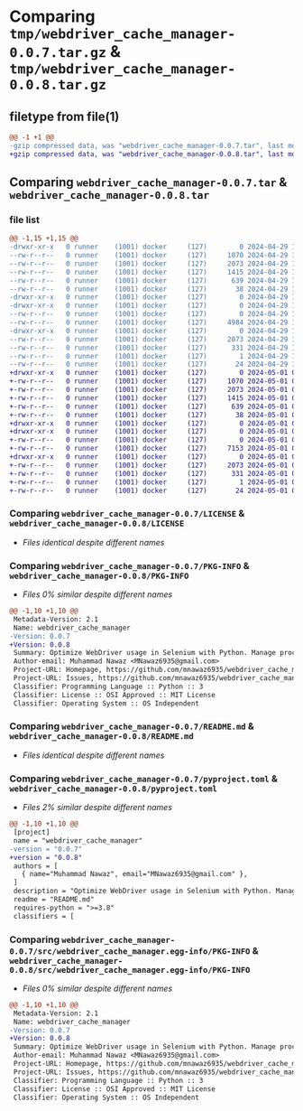 # Comparing `tmp/webdriver_cache_manager-0.0.7.tar.gz` & `tmp/webdriver_cache_manager-0.0.8.tar.gz`

## filetype from file(1)

```diff
@@ -1 +1 @@
-gzip compressed data, was "webdriver_cache_manager-0.0.7.tar", last modified: Mon Apr 29 16:57:13 2024, max compression
+gzip compressed data, was "webdriver_cache_manager-0.0.8.tar", last modified: Wed May  1 00:43:40 2024, max compression
```

## Comparing `webdriver_cache_manager-0.0.7.tar` & `webdriver_cache_manager-0.0.8.tar`

### file list

```diff
@@ -1,15 +1,15 @@
-drwxr-xr-x   0 runner    (1001) docker     (127)        0 2024-04-29 16:57:13.033099 webdriver_cache_manager-0.0.7/
--rw-r--r--   0 runner    (1001) docker     (127)     1070 2024-04-29 16:57:06.000000 webdriver_cache_manager-0.0.7/LICENSE
--rw-r--r--   0 runner    (1001) docker     (127)     2073 2024-04-29 16:57:13.029099 webdriver_cache_manager-0.0.7/PKG-INFO
--rw-r--r--   0 runner    (1001) docker     (127)     1415 2024-04-29 16:57:06.000000 webdriver_cache_manager-0.0.7/README.md
--rw-r--r--   0 runner    (1001) docker     (127)      639 2024-04-29 16:57:06.000000 webdriver_cache_manager-0.0.7/pyproject.toml
--rw-r--r--   0 runner    (1001) docker     (127)       38 2024-04-29 16:57:13.033099 webdriver_cache_manager-0.0.7/setup.cfg
-drwxr-xr-x   0 runner    (1001) docker     (127)        0 2024-04-29 16:57:13.029099 webdriver_cache_manager-0.0.7/src/
-drwxr-xr-x   0 runner    (1001) docker     (127)        0 2024-04-29 16:57:13.029099 webdriver_cache_manager-0.0.7/src/webdriver_cache_manager/
--rw-r--r--   0 runner    (1001) docker     (127)        0 2024-04-29 16:57:06.000000 webdriver_cache_manager-0.0.7/src/webdriver_cache_manager/__init__.py
--rw-r--r--   0 runner    (1001) docker     (127)     4984 2024-04-29 16:57:06.000000 webdriver_cache_manager-0.0.7/src/webdriver_cache_manager/webdriver_cache_manager.py
-drwxr-xr-x   0 runner    (1001) docker     (127)        0 2024-04-29 16:57:13.029099 webdriver_cache_manager-0.0.7/src/webdriver_cache_manager.egg-info/
--rw-r--r--   0 runner    (1001) docker     (127)     2073 2024-04-29 16:57:13.000000 webdriver_cache_manager-0.0.7/src/webdriver_cache_manager.egg-info/PKG-INFO
--rw-r--r--   0 runner    (1001) docker     (127)      331 2024-04-29 16:57:13.000000 webdriver_cache_manager-0.0.7/src/webdriver_cache_manager.egg-info/SOURCES.txt
--rw-r--r--   0 runner    (1001) docker     (127)        1 2024-04-29 16:57:13.000000 webdriver_cache_manager-0.0.7/src/webdriver_cache_manager.egg-info/dependency_links.txt
--rw-r--r--   0 runner    (1001) docker     (127)       24 2024-04-29 16:57:13.000000 webdriver_cache_manager-0.0.7/src/webdriver_cache_manager.egg-info/top_level.txt
+drwxr-xr-x   0 runner    (1001) docker     (127)        0 2024-05-01 00:43:40.493214 webdriver_cache_manager-0.0.8/
+-rw-r--r--   0 runner    (1001) docker     (127)     1070 2024-05-01 00:43:29.000000 webdriver_cache_manager-0.0.8/LICENSE
+-rw-r--r--   0 runner    (1001) docker     (127)     2073 2024-05-01 00:43:40.493214 webdriver_cache_manager-0.0.8/PKG-INFO
+-rw-r--r--   0 runner    (1001) docker     (127)     1415 2024-05-01 00:43:29.000000 webdriver_cache_manager-0.0.8/README.md
+-rw-r--r--   0 runner    (1001) docker     (127)      639 2024-05-01 00:43:29.000000 webdriver_cache_manager-0.0.8/pyproject.toml
+-rw-r--r--   0 runner    (1001) docker     (127)       38 2024-05-01 00:43:40.493214 webdriver_cache_manager-0.0.8/setup.cfg
+drwxr-xr-x   0 runner    (1001) docker     (127)        0 2024-05-01 00:43:40.489214 webdriver_cache_manager-0.0.8/src/
+drwxr-xr-x   0 runner    (1001) docker     (127)        0 2024-05-01 00:43:40.493214 webdriver_cache_manager-0.0.8/src/webdriver_cache_manager/
+-rw-r--r--   0 runner    (1001) docker     (127)        0 2024-05-01 00:43:29.000000 webdriver_cache_manager-0.0.8/src/webdriver_cache_manager/__init__.py
+-rw-r--r--   0 runner    (1001) docker     (127)     7153 2024-05-01 00:43:29.000000 webdriver_cache_manager-0.0.8/src/webdriver_cache_manager/webdriver_cache_manager.py
+drwxr-xr-x   0 runner    (1001) docker     (127)        0 2024-05-01 00:43:40.493214 webdriver_cache_manager-0.0.8/src/webdriver_cache_manager.egg-info/
+-rw-r--r--   0 runner    (1001) docker     (127)     2073 2024-05-01 00:43:40.000000 webdriver_cache_manager-0.0.8/src/webdriver_cache_manager.egg-info/PKG-INFO
+-rw-r--r--   0 runner    (1001) docker     (127)      331 2024-05-01 00:43:40.000000 webdriver_cache_manager-0.0.8/src/webdriver_cache_manager.egg-info/SOURCES.txt
+-rw-r--r--   0 runner    (1001) docker     (127)        1 2024-05-01 00:43:40.000000 webdriver_cache_manager-0.0.8/src/webdriver_cache_manager.egg-info/dependency_links.txt
+-rw-r--r--   0 runner    (1001) docker     (127)       24 2024-05-01 00:43:40.000000 webdriver_cache_manager-0.0.8/src/webdriver_cache_manager.egg-info/top_level.txt
```

### Comparing `webdriver_cache_manager-0.0.7/LICENSE` & `webdriver_cache_manager-0.0.8/LICENSE`

 * *Files identical despite different names*

### Comparing `webdriver_cache_manager-0.0.7/PKG-INFO` & `webdriver_cache_manager-0.0.8/PKG-INFO`

 * *Files 0% similar despite different names*

```diff
@@ -1,10 +1,10 @@
 Metadata-Version: 2.1
 Name: webdriver_cache_manager
-Version: 0.0.7
+Version: 0.0.8
 Summary: Optimize WebDriver usage in Selenium with Python. Manage processes, terminate efficiently, and handle PIDs using CSV. Simplify automation!
 Author-email: Muhammad Nawaz <MNawaz6935@gmail.com>
 Project-URL: Homepage, https://github.com/mnawaz6935/webdriver_cache_manager
 Project-URL: Issues, https://github.com/mnawaz6935/webdriver_cache_manager/issues
 Classifier: Programming Language :: Python :: 3
 Classifier: License :: OSI Approved :: MIT License
 Classifier: Operating System :: OS Independent
```

### Comparing `webdriver_cache_manager-0.0.7/README.md` & `webdriver_cache_manager-0.0.8/README.md`

 * *Files identical despite different names*

### Comparing `webdriver_cache_manager-0.0.7/pyproject.toml` & `webdriver_cache_manager-0.0.8/pyproject.toml`

 * *Files 2% similar despite different names*

```diff
@@ -1,10 +1,10 @@
 [project]
 name = "webdriver_cache_manager"
-version = "0.0.7"
+version = "0.0.8"
 authors = [
   { name="Muhammad Nawaz", email="MNawaz6935@gmail.com" },
 ]
 description = "Optimize WebDriver usage in Selenium with Python. Manage processes, terminate efficiently, and handle PIDs using CSV. Simplify automation!"
 readme = "README.md"
 requires-python = ">=3.8"
 classifiers = [
```

### Comparing `webdriver_cache_manager-0.0.7/src/webdriver_cache_manager.egg-info/PKG-INFO` & `webdriver_cache_manager-0.0.8/src/webdriver_cache_manager.egg-info/PKG-INFO`

 * *Files 0% similar despite different names*

```diff
@@ -1,10 +1,10 @@
 Metadata-Version: 2.1
 Name: webdriver_cache_manager
-Version: 0.0.7
+Version: 0.0.8
 Summary: Optimize WebDriver usage in Selenium with Python. Manage processes, terminate efficiently, and handle PIDs using CSV. Simplify automation!
 Author-email: Muhammad Nawaz <MNawaz6935@gmail.com>
 Project-URL: Homepage, https://github.com/mnawaz6935/webdriver_cache_manager
 Project-URL: Issues, https://github.com/mnawaz6935/webdriver_cache_manager/issues
 Classifier: Programming Language :: Python :: 3
 Classifier: License :: OSI Approved :: MIT License
 Classifier: Operating System :: OS Independent
```

